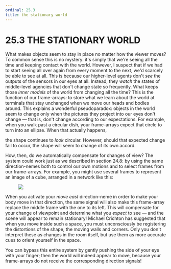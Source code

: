 ```yaml
---
ordinal: 25.3
title: the stationary world
---
```


# 25.3 THE STATIONARY WORLD 

<p>What makes objects seem to stay in place no matter how the viewer moves? To common sense this is no mystery: it's simply that we're seeing all the time and keeping contact with the world. However, I suspect that if we had to start seeing all over again from every moment to the next, we'd scarcely be able to see at all. This is because our higher-level agents don't <em>see</em> the outputs of the sensors in our eyes at all. Instead, they <em>watch</em> the states of middle-level agencies that don't change state so frequently. What keeps those <em>inner models</em> of the world from changing all the time? This is the function of our frame-arrays: to store what we learn about the world at terminals that stay unchanged when we move our heads and bodies around. This explains a wonderful pseudoparadox: objects in the world seem to change only when the pictures they project into our eyes don't change &mdash; that is, don't change according to our expectations. For example, when you walk past a circular dish, your frame-arrays expect that circle to turn into an ellipse. When that actually happens,</p>
<p>the shape continues to <em>look</em> circular. However, should that expected change fail to occur, the shape will seem to change of its own accord.</p>
<p>How, then, do we automatically compensate for changes of view? The system could work just as we described in section 24.8: by using the same direction-nemes both to control our own motions and to select frames from our frame-arrays. For example, you might use several frames to represent an image of a cube, arranged in a network like this:</p>
<figure><img src="/images/ch25/25-5.png"></img></figure>
<p>When you activate your <em>move east</em> direction-neme in order to make your body move in that direction, the same signal will also make this frame-array replace the middle frame with the one to its left. This will compensate for your change of viewpoint and determine what you <em>expect</em> to see &mdash; and the scene will appear to remain stationary! Michael Crichton has suggested that when you move inside such a space, you must unconsciously be registering the distortions of the shape, the moving walls and corners. Only you don't interpret these as changes in the room itself, but use them as more accurate cues to orient yourself in the space.</p>
<p>You can bypass this entire system by gently pushing the side of your eye with your finger; then the world will indeed appear to move, because your frame-arrays do not receive the corresponding direction signals!</p>